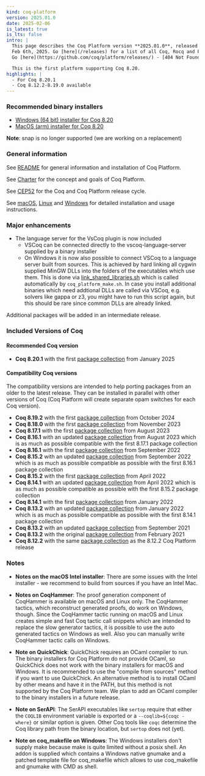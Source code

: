 ```yaml
---
kind: coq-platform
version: 2025.01.0
date: 2025-02-06
is_latest: true
is_lts: false
intro: |
  This page describes the Coq Platform version **2025.01.0**, released on
  Feb 6th, 2025. Go [here](/releases) for a list of all Coq, Rocq and Platform releases.
  Go [here](https://github.com/coq/platform/releases/) - [404 Not Found] for a list of all Rocq/Coq Platform releases.

  This is the first platform supporting Coq 8.20.
highlights: |
  - For Coq 8.20.1
  - Coq 8.12.2-8.19.0 available
---
```


### Recommended binary installers

- [Windows (64 bit) installer for Coq 8.20](https://github.com/rocq-prover/platform/releases/download/2025.01.0/Coq-Platform-release-2025.01.0-version.8.20.2025.01-Windows-x86_64.exe)
- [MacOS (arm) installer for Coq 8.20](https://github.com/rocq-prover/platform/releases/download/2025.01.0/Coq-Platform-release-2025.01.0-version.8.20.2025.01-MacOS-arm64.dmg)


**Note**: snap is no longer supported (we are working on a replacement)

### General information

See [README](README.md) for general information and installation of Coq Platform.

See [Charter](charter.md) for the concept and goals of Coq Platform.

See [CEP52](https://github.com/coq/ceps/blob/master/text/052-platform-release-cycle.md) for the Coq and Coq Platform release cycle.

See [macOS](doc/README_macOS.md), [Linux](doc/README_Linux.md) and [Windows](doc/README_Windows.md) for detailed installation and usage instructions.

### Major enhancements

- The language server for the VsCoq plugin is now included
  - VSCoq can be connected directly to the vscoq-language-server supplied by a binary installer
  - On Windows it is now also possible to connect VSCoq to a language server built from sources. This is achieved by hard linking all cygwin supplied MinGW DLLs into the folders of the executables which use them.
    This is done via [link_shared_libraries.sh](https://github.com/coq/platform/blob/main/windows/link_shared_libraries.sh) which is called automatically by `coq_platform_make.sh`.
    In case you install additional binaries which need addtional DLLs are called via VSCoq, e.g. solvers like gappa or z3, you might have to run this script again, but this should be rare since common DLLs are already linked.

Additional packages will be added in an intermediate release.

### Included Versions of Coq

#### Recommended Coq version

- **Coq 8.20.1** with the first [package collection](doc/README~8.20~2025.01.md) from January 2025

#### Compatibility Coq versions

The compatibility versions are intended to help porting packages from an older to the latest release. They can be installed in parallel with other versions of Coq (Coq Platform will create separate opam switches for each Coq version).

- **Coq 8.19.2** with the first [package collection](doc/README~8.19~2024.10.md) from October 2024
- **Coq 8.18.0** with the first [package collection](doc/README~8.18~2023.11.md) from November 2023
- **Coq 8.17.1** with the first [package collection](doc/README~8.17~2023.08.md) from August 2023
- **Coq 8.16.1** with an updated [package collection](doc/README~8.16~2023.08.md) from August 2023 which is as much as possible compatible with the first 8.17.1 package collection
- **Coq 8.16.1** with the first [package collection](doc/README~8.16~2022.09.md) from September 2022
- **Coq 8.15.2** with an updated [package collection](doc/README~8.15~2022.09.md) from September 2022 which is as much as possible compatible as possible with the first 8.16.1 package collection
- **Coq 8.15.2** with the first [package collection](doc/README~8.15~2022.04.md) from April 2022
- **Coq 8.14.1** with an updated [package collection](https://github.com/coq/platform/blob/main/doc/README~8.14~2022.04.md) from April 2022 which is as much as possible compatible as possible with the first 8.15.2 package collection
- **Coq 8.14.1** with the first [package collection](https://github.com/coq/platform/blob/main/doc/README~8.14~2022.01.md) from January 2022
- **Coq 8.13.2** with an updated [package collection](doc/README~8.13~2022.01.md) from January 2022 which is as much as possible compatible as possible with the first 8.14.1 package collection
- **Coq 8.13.2** with an updated [package collection](doc/README~8.13~2021.09.md) from September 2021
- **Coq 8.13.2** with the original [package collection](doc/README~8.13~2021.02.md) from February 2021
- **Coq 8.12.2** with the same [package collection](doc/README~8.12.md) as the 8.12.2 Coq Platform release

### Notes

- __Notes on the macOS Intel installer__: There are some issues with the Intel installer - we recommend to build from sources if you have an Intel Mac.

- __Notes on CoqHammer__: The proof generation component of CoqHammer is available on macOS and Linux only. The CoqHammer tactics, which reconstruct generated proofs, do work on Windows, though. Since the CoqHammer tactic running on macOS and Linux creates simple and fast Coq tactic call snippets which are intended to replace the slow generator tactics, it is possible to use the auto generated tactics on Windows as well. Also you can manually write CoqHammer tactic calls on Windows. 

- __Note on QuickChick__: QuickChick requires an OCaml compiler to run. The binary installers for Coq Platform do not provide OCaml, so QuickChick does not work with the binary installers for macOS and Windows. It is recommended to use the "compile from sources" method if you want to use QuickChick. An alternative method is to install OCaml by other means and have it in the PATH, but this method is not supported by the Coq Platform team. We plan to add an OCaml compiler to the binary installers in a future release.

- __Note on SerAPI__: The SerAPI executables like `sertop` require that either the `COQLIB` environment variable is exported or a `--coqlib=${coqc -where}` or similar option is given. Other Coq tools like `coqc` determine the Coq library path from the binary location, but `sertop` does not (yet).

- __Note on coq_makefile on Windows__: The Windows installers don't supply make because make is quite limited without a posix shell. An addon is supplied which contains a Windows native gnumake and a patched template file for coq_makefile which allows to use coq_makefile and gnumake with CMD as shell.
